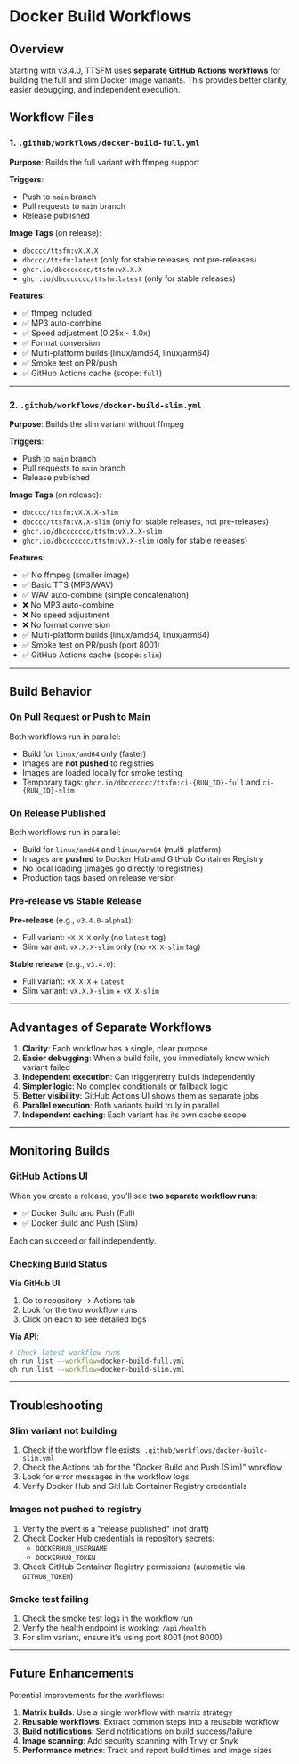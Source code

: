 # Docker Build Workflows

## Overview

Starting with v3.4.0, TTSFM uses **separate GitHub Actions workflows** for building the full and slim Docker image variants. This provides better clarity, easier debugging, and independent execution.

## Workflow Files

### 1. `.github/workflows/docker-build-full.yml`

**Purpose**: Builds the full variant with ffmpeg support

**Triggers**:
- Push to `main` branch
- Pull requests to `main` branch
- Release published

**Image Tags** (on release):
- `dbcccc/ttsfm:vX.X.X`
- `dbcccc/ttsfm:latest` (only for stable releases, not pre-releases)
- `ghcr.io/dbccccccc/ttsfm:vX.X.X`
- `ghcr.io/dbccccccc/ttsfm:latest` (only for stable releases)

**Features**:
- ✅ ffmpeg included
- ✅ MP3 auto-combine
- ✅ Speed adjustment (0.25x - 4.0x)
- ✅ Format conversion
- ✅ Multi-platform builds (linux/amd64, linux/arm64)
- ✅ Smoke test on PR/push
- ✅ GitHub Actions cache (scope: `full`)

---

### 2. `.github/workflows/docker-build-slim.yml`

**Purpose**: Builds the slim variant without ffmpeg

**Triggers**:
- Push to `main` branch
- Pull requests to `main` branch
- Release published

**Image Tags** (on release):
- `dbcccc/ttsfm:vX.X.X-slim`
- `dbcccc/ttsfm:vX.X-slim` (only for stable releases, not pre-releases)
- `ghcr.io/dbccccccc/ttsfm:vX.X.X-slim`
- `ghcr.io/dbccccccc/ttsfm:vX.X-slim` (only for stable releases)

**Features**:
- ✅ No ffmpeg (smaller image)
- ✅ Basic TTS (MP3/WAV)
- ✅ WAV auto-combine (simple concatenation)
- ❌ No MP3 auto-combine
- ❌ No speed adjustment
- ❌ No format conversion
- ✅ Multi-platform builds (linux/amd64, linux/arm64)
- ✅ Smoke test on PR/push (port 8001)
- ✅ GitHub Actions cache (scope: `slim`)

---

## Build Behavior

### On Pull Request or Push to Main

Both workflows run in parallel:
- Build for `linux/amd64` only (faster)
- Images are **not pushed** to registries
- Images are loaded locally for smoke testing
- Temporary tags: `ghcr.io/dbccccccc/ttsfm:ci-{RUN_ID}-full` and `ci-{RUN_ID}-slim`

### On Release Published

Both workflows run in parallel:
- Build for `linux/amd64` and `linux/arm64` (multi-platform)
- Images are **pushed** to Docker Hub and GitHub Container Registry
- No local loading (images go directly to registries)
- Production tags based on release version

### Pre-release vs Stable Release

**Pre-release** (e.g., `v3.4.0-alpha1`):
- Full variant: `vX.X.X` only (no `latest` tag)
- Slim variant: `vX.X.X-slim` only (no `vX.X-slim` tag)

**Stable release** (e.g., `v3.4.0`):
- Full variant: `vX.X.X` + `latest`
- Slim variant: `vX.X.X-slim` + `vX.X-slim`

---

## Advantages of Separate Workflows

1. **Clarity**: Each workflow has a single, clear purpose
2. **Easier debugging**: When a build fails, you immediately know which variant failed
3. **Independent execution**: Can trigger/retry builds independently
4. **Simpler logic**: No complex conditionals or fallback logic
5. **Better visibility**: GitHub Actions UI shows them as separate jobs
6. **Parallel execution**: Both variants build truly in parallel
7. **Independent caching**: Each variant has its own cache scope

---

## Monitoring Builds

### GitHub Actions UI

When you create a release, you'll see **two separate workflow runs**:
- ✅ Docker Build and Push (Full)
- ✅ Docker Build and Push (Slim)

Each can succeed or fail independently.

### Checking Build Status

**Via GitHub UI**:
1. Go to repository → Actions tab
2. Look for the two workflow runs
3. Click on each to see detailed logs

**Via API**:
```bash
# Check latest workflow runs
gh run list --workflow=docker-build-full.yml
gh run list --workflow=docker-build-slim.yml
```

---

## Troubleshooting

### Slim variant not building

1. Check if the workflow file exists: `.github/workflows/docker-build-slim.yml`
2. Check the Actions tab for the "Docker Build and Push (Slim)" workflow
3. Look for error messages in the workflow logs
4. Verify Docker Hub and GitHub Container Registry credentials

### Images not pushed to registry

1. Verify the event is a "release published" (not draft)
2. Check Docker Hub credentials in repository secrets:
   - `DOCKERHUB_USERNAME`
   - `DOCKERHUB_TOKEN`
3. Check GitHub Container Registry permissions (automatic via `GITHUB_TOKEN`)

### Smoke test failing

1. Check the smoke test logs in the workflow run
2. Verify the health endpoint is working: `/api/health`
3. For slim variant, ensure it's using port 8001 (not 8000)

---

## Future Enhancements

Potential improvements for the workflows:

1. **Matrix builds**: Use a single workflow with matrix strategy
2. **Reusable workflows**: Extract common steps into a reusable workflow
3. **Build notifications**: Send notifications on build success/failure
4. **Image scanning**: Add security scanning with Trivy or Snyk
5. **Performance metrics**: Track and report build times and image sizes

